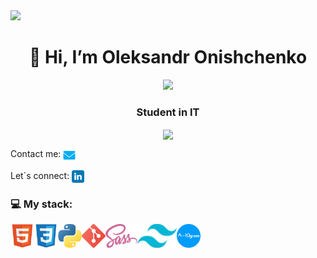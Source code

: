 <img src="https://i.pinimg.com/1200x/05/59/55/0559559ec27203deaaae999c685e4e34.jpg" />
<h1 align="center">👋 Hi, I’m Oleksandr Onishchenko</h1>
<div align="center">
  <img width="256px" src="https://media2.giphy.com/media/v1.Y2lkPTc5MGI3NjExNnVuNXA4bDE5aWY2cW43YnBoeGE1ODhodzZ3amNwZnV3NXZqd2htZiZlcD12MV9pbnRlcm5hbF9naWZfYnlfaWQmY3Q9Zw/78XCFBGOlS6keY1Bil/giphy.gif">
</div>

<h3 align="center">Student in IT</h3>

<div align="center">
  <a href="https://github.com/anuraghazra/convoychat">
  <img height=200 align="center" src="https://github-readme-stats.vercel.app/api/top-langs/?username=alxww55&layout=donut&theme=github_dark&card_width=320" />
  </a>
</div>

Contact me: <a href="mailto:alxww55@icloud.com"><img src="https://github.com/alxww55/alxww55/blob/main/static/img/message.png" height="20" align="center"/></a>

Let´s connect:
<a href="https://www.linkedin.com/in/oleksandr-onishchenko" target="blank"><img align="center" src="https://github.com/alxww55/alxww55/blob/main/static/img/linkedin.png" alt="https://www.linkedin.com/in/oleksandr-onishchenko" height="20" width="20" /></a>

### 💻 My stack:
<img height=38 align="left" src="https://github.com/alxww55/alxww55/blob/main/static/img/html5.png" />
<img height=38 align="left" src="https://github.com/alxww55/alxww55/blob/main/static/img/css3.png" />
<img height=38 align="left" src="https://github.com/alxww55/alxww55/blob/main/static/img/python.png" />
<img height=38 align="left" src="https://github.com/alxww55/alxww55/blob/main/static/img/git.png" />
<img height=38 align="left" src="https://github.com/alxww55/alxww55/blob/main/static/img/sass.png" />
<img height=38 align="left" src="https://github.com/alxww55/alxww55/blob/main/static/img/tailwind.png" />
<img height=38 align="left" src="https://github.com/alxww55/alxww55/blob/main/static/img/aiogram-logo.png" />
